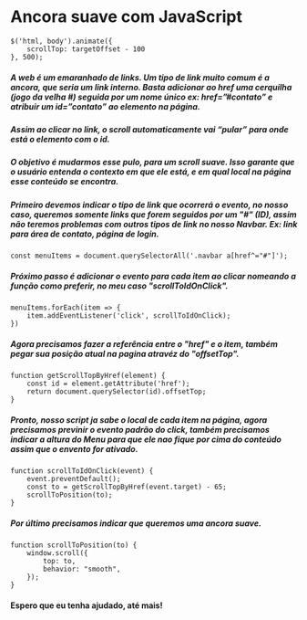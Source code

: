 # Ancora suave com JavaScript




```
$('html, body').animate({
    scrollTop: targetOffset - 100
}, 500);
```


##### A web é um emaranhado de links. Um tipo de link muito comum é a ancora, que seria um link interno. Basta adicionar ao href uma cerquilha (jogo da velha #) seguida por um nome único ex: href=”#contato” e atribuir um id=”contato” ao elemento na página.

##### Assim ao clicar no link, o scroll automaticamente vai “pular” para onde está o elemento com o id.

##### O objetivo é mudarmos esse pulo, para um scroll suave. Isso garante que o usuário entenda o contexto em que ele está, e em qual local na página esse conteúdo se encontra.


##### Primeiro devemos indicar o tipo de link que ocorrerá o evento, no nosso caso, queremos somente links que forem seguidos por um "#" (ID), assim não teremos problemas com outros tipos de link no nosso Navbar. Ex: link para área de contato, página de login.

```
const menuItems = document.querySelectorAll('.navbar a[href^="#"]');
```
##### Próximo passo é adicionar o evento para cada item ao clicar nomeando a função como preferir, no meu caso "scrollToIdOnClick".  

```
menuItems.forEach(item => {
    item.addEventListener('click', scrollToIdOnClick);
})
```

##### Agora precisamos fazer a referência entre o "href" e o item, também pegar sua posição atual na pagina atravéz do "offsetTop". 

```
function getScrollTopByHref(element) {
    const id = element.getAttribute('href');
    return document.querySelector(id).offsetTop;
}
```

##### Pronto, nosso script ja sabe o local de cada item na página, agora precisamos previnir o evento padrão do click, também precisamos indicar a altura do Menu para que ele nao fique por cima do conteúdo assim que o envento for ativado.

```
function scrollToIdOnClick(event) {
    event.preventDefault();
    const to = getScrollTopByHref(event.target) - 65;
    scrollToPosition(to);
}
```

##### Por último precisamos indicar que queremos uma ancora suave.

```
function scrollToPosition(to) {
    window.scroll({
        top: to,
        behavior: "smooth",
    });
}
```



#### Espero que eu tenha ajudado, até mais!

